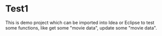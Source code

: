 # Test1
This is demo project which can be imported into Idea or Eclipse to test some functions, like get some "movie data", update some "movie data".
